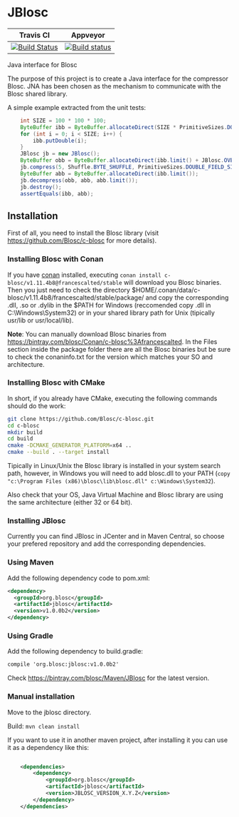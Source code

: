 # JBlosc

| **Travis CI** | **Appveyor** |
|---------------|--------------|
|[![Build Status](https://travis-ci.org/Blosc/JBlosc.svg?branch=master)](https://travis-ci.org/Blosc/JBlosc) |[![Build status](https://ci.appveyor.com/api/projects/status/am0bqlei05iw83rs?svg=true)](https://ci.appveyor.com/project/FrancescAlted/jblosc-9eoe9)|

Java interface for Blosc

The purpose of this project is to create a Java interface for the compressor Blosc. JNA has been chosen as the mechanism to communicate with the Blosc shared library.

A simple example extracted from the unit tests:
```java
    int SIZE = 100 * 100 * 100;
    ByteBuffer ibb = ByteBuffer.allocateDirect(SIZE * PrimitiveSizes.DOUBLE_FIELD_SIZE);
    for (int i = 0; i < SIZE; i++) {
        ibb.putDouble(i);
    }
    JBlosc jb = new JBlosc();
    ByteBuffer obb = ByteBuffer.allocateDirect(ibb.limit() + JBlosc.OVERHEAD);
    jb.compress(5, Shuffle.BYTE_SHUFFLE, PrimitiveSizes.DOUBLE_FIELD_SIZE, ibb, ibb.limit(), obb, obb.limit());
    ByteBuffer abb = ByteBuffer.allocateDirect(ibb.limit());
    jb.decompress(obb, abb, abb.limit());
    jb.destroy();
    assertEquals(ibb, abb);
```
## Installation
First of all, you need to install the Blosc library (visit https://github.com/Blosc/c-blosc for more details).

### Installing Blosc with Conan
If you have [conan](https://conan.io/) installed, executing ```conan install c-blosc/v1.11.4b8@francescalted/stable``` will download you Blosc binaries.
Then you just need to check the directory $HOME/.conan/data/c-blosc/v1.11.4b8/francescalted/stable/package/ and copy the corresponding
.dll, .so or .dylib in the $PATH for Windows (reccomended copy .dll in C:\Windows\System32) or in your shared library path for Unix 
(tipically usr/lib or usr/local/lib).

**Note**: You can manually download Blosc binaries from https://bintray.com/blosc/Conan/c-blosc%3Afrancescalted. In the Files section
inside the package folder there are all the Blosc binaries but be sure to check the conaninfo.txt for the version which matches your
SO and architecture.

### Installing Blosc with CMake
In short, if you already have CMake, executing the following commands should do the work:
```bash
git clone https://github.com/Blosc/c-blosc.git
cd c-blosc
mkdir build
cd build
cmake -DCMAKE_GENERATOR_PLATFORM=x64 ..
cmake --build . --target install
```
Tipically in Linux/Unix the Blosc library is installed in your system search path, however, in Windows you will need to add blosc.dll to your PATH (```copy "c:\Program Files (x86)\blosc\lib\blosc.dll" c:\Windows\System32```).

Also check that your OS, Java Virtual Machine and Blosc library are using the same architecture (either 32 or 64 bit).

### Installing JBlosc
Currently you can find JBlosc in JCenter and in Maven Central, so choose your prefered repository and add the corresponding dependencies.

### Using Maven
Add the following dependency code to pom.xml:

```xml
<dependency>
  <groupId>org.blosc</groupId>
  <artifactId>jblosc</artifactId>
  <version>v1.0.0b2</version>
</dependency>
```
### Using Gradle
Add the following dependency to build.gradle:

```xml
compile 'org.blosc:jblosc:v1.0.0b2'
```

Check https://bintray.com/blosc/Maven/JBlosc for the latest version.

### Manual installation
Move to the jblosc directory.

Build: ```mvn clean install```

If you want to use it in another maven project, after installing it you can use it as a dependency like this:

```xml

    <dependencies>
        <dependency>
            <groupId>org.blosc</groupId>
            <artifactId>jblosc</artifactId>
            <version>JBLOSC_VERSION_X.Y.Z</version>
        </dependency>
    </dependencies>
```

